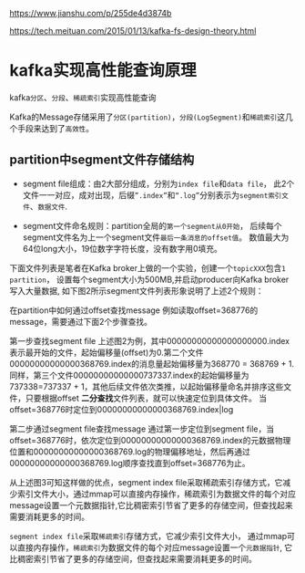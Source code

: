 
<https://www.jianshu.com/p/255de4d3874b>

<https://tech.meituan.com/2015/01/13/kafka-fs-design-theory.html>

#  kafka实现高性能查询原理

kafka`分区`、`分段`、`稀疏索引`实现高性能查询

Kafka的Message存储采用了`分区(partition)`，`分段(LogSegment)`和`稀疏索引`这几个手段来达到了`高效性`。


## partition中segment文件存储结构

- segment file组成：由2大部分组成，分别为`index file`和`data file`，
此2个文件一一对应，成对出现，后缀`”.index”`和`“.log”`分别表示为`segment索引文件`、`数据文件`.

- segment文件命名规则：partition全局的`第一个segment从0开始`，
后续每个segment文件名为上一个segment文件`最后一条消息的offset值`。
数值最大为64位long大小，19位数字字符长度，没有数字用0填充。

下面文件列表是笔者在Kafka broker上做的一个实验，创建一个`topicXXX`包含`1 partition`，
设置每个segment大小为500MB,并启动producer向Kafka broker写入大量数据,
如下图2所示segment文件列表形象说明了上述2个规则：





在partition中如何通过offset查找message
例如读取offset=368776的message，需要通过下面2个步骤查找。

第一步查找segment file 上述图2为例，其中00000000000000000000.index表示最开始的文件，起始偏移量(offset)为0.第二个文件00000000000000368769.index的消息量起始偏移量为368770 = 368769 + 1.同样，第三个文件00000000000000737337.index的起始偏移量为737338=737337 + 1，其他后续文件依次类推，以起始偏移量命名并排序这些文件，只要根据offset **二分查找**文件列表，就可以快速定位到具体文件。 当offset=368776时定位到00000000000000368769.index|log

第二步通过segment file查找message 通过第一步定位到segment file，当offset=368776时，依次定位到00000000000000368769.index的元数据物理位置和00000000000000368769.log的物理偏移地址，然后再通过00000000000000368769.log顺序查找直到offset=368776为止。

从上述图3可知这样做的优点，segment index file采取稀疏索引存储方式，它减少索引文件大小，通过mmap可以直接内存操作，稀疏索引为数据文件的每个对应message设置一个元数据指针,它比稠密索引节省了更多的存储空间，但查找起来需要消耗更多的时间。


`segment index file`采取`稀疏索引`存储方式，它减少索引文件大小，
通过mmap可以直接内存操作，`稀疏索引`为数据文件的每个对应message设置一个`元数据指针`,
它比稠密索引节省了更多的存储空间，但查找起来需要消耗更多的时间。
